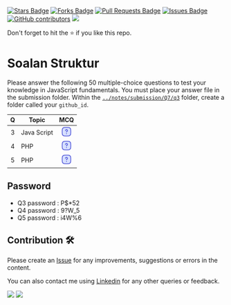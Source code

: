 <a href="https://github.com/drshahizan/learn-php/stargazers"><img src="https://img.shields.io/github/stars/drshahizan/learn-php" alt="Stars Badge"/></a>
<a href="https://github.com/drshahizan/learn-php/network/members"><img src="https://img.shields.io/github/forks/drshahizan/learn-php" alt="Forks Badge"/></a>
<a href="https://github.com/drshahizan/learn-php/pulls"><img src="https://img.shields.io/github/issues-pr/drshahizan/learn-php" alt="Pull Requests Badge"/></a>
<a href="https://github.com/drshahizan/learn-php/issues"><img src="https://img.shields.io/github/issues/drshahizan/learn-php" alt="Issues Badge"/></a>
<a href="https://github.com/drshahizan/learn-php/graphs/contributors"><img alt="GitHub contributors" src="https://img.shields.io/github/contributors/drshahizan/learn-php?color=2b9348"></a>
![](https://visitor-badge.glitch.me/badge?page_id=drshahizan/learn-php)

Don't forget to hit the :star: if you like this repo.

# Soalan Struktur

Please answer the following 50 multiple-choice questions to test your knowledge in JavaScript fundamentals. You must place your answer file in the submission folder. Within the [`../notes/submission/Q7/q3`](../notes/submission/Q7/q3) folder, create a folder called your `github_id`. 

| Q | Topic |  MCQ | 
| :-----: | ----- | :------: |
| 3 | Java Script | <a href="Q3.pdf"><img src="../../../images/question.svg" width="24px" height="24px"></a> |
| 4 | PHP | <a href="Q4.pdf"><img src="../../../images/question.svg" width="24px" height="24px"></a> |
| 5 | PHP | <a href="Q5.pdf"><img src="../../../images/question.svg" width="24px" height="24px"></a> |

## Password
- Q3 password : P$*52
- Q4 password : 9?W_5
- Q5 password : i4W%6

## Contribution 🛠️
Please create an [Issue](https://github.com/drshahizan/learn-php/issues) for any improvements, suggestions or errors in the content.

You can also contact me using [Linkedin](https://www.linkedin.com/in/drshahizan/) for any other queries or feedback.

![](https://komarev.com/ghpvc/?username=drshahizan&label=Views&color=0e75b6&style=flat)
![](https://hit.yhype.me/github/profile?user_id=81284918)


